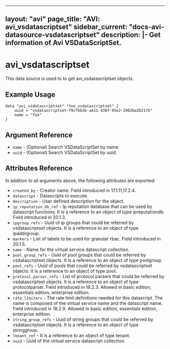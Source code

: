 <!--
    Copyright 2021 VMware, Inc.
    SPDX-License-Identifier: Mozilla Public License 2.0
-->
---
layout: "avi"
page_title: "AVI: avi_vsdatascriptset"
sidebar_current: "docs-avi-datasource-vsdatascriptset"
description: |-
  Get information of Avi VSDataScriptSet.
---

# avi_vsdatascriptset

This data source is used to to get avi_vsdatascriptset objects.

## Example Usage

```hcl
data "avi_vsdatascriptset" "foo_vsdatascriptset" {
    uuid = "vsdatascriptset-f9cf6b3e-a411-436f-95e2-2982ba2b217b"
    name = "foo"
}
```

## Argument Reference

* `name` - (Optional) Search VSDataScriptSet by name.
* `uuid` - (Optional) Search VSDataScriptSet by uuid.

## Attributes Reference

In addition to all arguments above, the following attributes are exported:

* `created_by` - Creator name. Field introduced in 17.1.11,17.2.4.
* `datascript` - Datascripts to execute.
* `description` - User defined description for the object.
* `ip_reputation_db_ref` - Ip reputation database that can be used by datascript functions. It is a reference to an object of type ipreputationdb. Field introduced in 20.1.3.
* `ipgroup_refs` - Uuid of ip groups that could be referred by vsdatascriptset objects. It is a reference to an object of type ipaddrgroup.
* `markers` - List of labels to be used for granular rbac. Field introduced in 20.1.5.
* `name` - Name for the virtual service datascript collection.
* `pool_group_refs` - Uuid of pool groups that could be referred by vsdatascriptset objects. It is a reference to an object of type poolgroup.
* `pool_refs` - Uuid of pools that could be referred by vsdatascriptset objects. It is a reference to an object of type pool.
* `protocol_parser_refs` - List of protocol parsers that could be referred by vsdatascriptset objects. It is a reference to an object of type protocolparser. Field introduced in 18.2.3. Allowed in basic edition, essentials edition, enterprise edition.
* `rate_limiters` - The rate limit definitions needed for this datascript. The name is composed of the virtual service name and the datascript name. Field introduced in 18.2.9. Allowed in basic edition, essentials edition, enterprise edition.
* `string_group_refs` - Uuid of string groups that could be referred by vsdatascriptset objects. It is a reference to an object of type stringgroup.
* `tenant_ref` - It is a reference to an object of type tenant.
* `uuid` - Uuid of the virtual service datascript collection.

